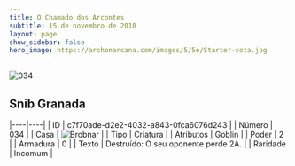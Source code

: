 ```yaml
---
title: O Chamado dos Arcontes
subtitle: 15 de novembro de 2018
layout: page
show_sidebar: false
hero_image: https://archonarcana.com/images/5/5e/Starter-cota.jpg
---
```


![034](https://cdn.keyforgegame.com/media/card_front/pt/341_034_WJXC3F32R7CP_pt.png)

## Snib Granada

|----|----|
| ID | c7f70ade-d2e2-4032-a843-0fca6076d243 |
| Número | 034 |
| Casa | ![Brobnar](https://archonarcana.com/images/thumb/e/e0/Brobnar.png/22px-Brobnar.png "Brobnar") |
| Tipo | Criatura |
| Atributos | Goblin |
| Poder | 2 |
| Armadura | 0 |
| Texto | Destruído: O seu oponente perde 2A. |
| Raridade | Incomum |
